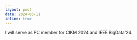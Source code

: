 ```yaml
---
layout: post
date: 2024-03-11
inline: true
---
```


I will serve as PC member for CIKM 2024 and IEEE BigData'24.
